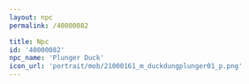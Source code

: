 ```yaml
---
layout: npc
permalink: /40000082

title: Npc
id: '40000082'
npc_name: 'Plunger Duck'
icon_url: 'portrait/mob/21000161_m_duckdungplunger01_p.png'
---
```

